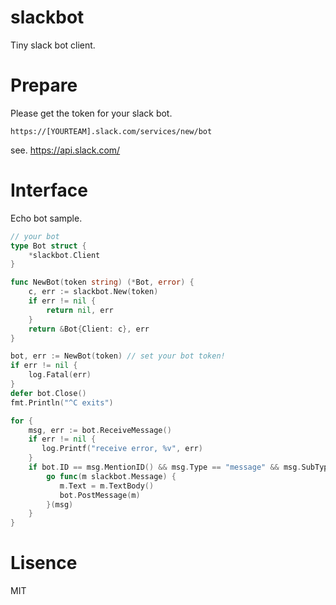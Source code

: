 # slackbot

Tiny slack bot client.

# Prepare

Please get the token for your slack bot.

`https://[YOURTEAM].slack.com/services/new/bot`

see. https://api.slack.com/

# Interface

Echo bot sample.

```Go
// your bot
type Bot struct {
	*slackbot.Client
}

func NewBot(token string) (*Bot, error) {
	c, err := slackbot.New(token)
	if err != nil {
		return nil, err
	}
	return &Bot{Client: c}, err
}

bot, err := NewBot(token) // set your bot token!
if err != nil {
    log.Fatal(err)
}
defer bot.Close()
fmt.Println("^C exits")

for {
    msg, err := bot.ReceiveMessage()
    if err != nil {
       log.Printf("receive error, %v", err)
    }
    if bot.ID == msg.MentionID() && msg.Type == "message" && msg.SubType == "" {
        go func(m slackbot.Message) {
           m.Text = m.TextBody()
           bot.PostMessage(m)
        }(msg)
    }
}

```

# Lisence

MIT
